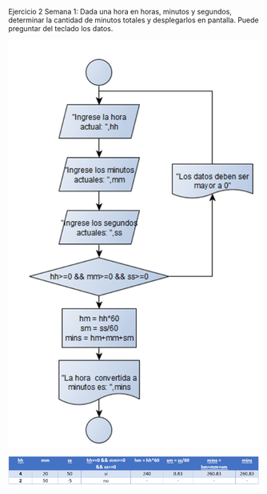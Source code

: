 Ejercicio 2 Semana 1: Dada una hora en horas, minutos y segundos, determinar la cantidad de minutos totales y desplegarlos en pantalla. Puede preguntar del teclado los datos.

![](img/fg.png)

![](img/hg.png)

